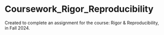 # Coursework_Rigor_Reproducibility
Created to complete an assignment for the course: Rigor &amp; Reproducibility, in Fall 2024.
